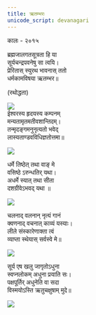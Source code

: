 ```yaml
---
title: ऋतम्भरः
unicode_script: devanagari
---
```


कालः \- २०१५  

ब्रह्मजालगतसूत्रता हि या  
सूर्यचन्द्रपवनेषु सा त्वयि।  
प्रेरितास् स्युरथ भावनास् ततो  
धर्मकामविषया ऋतम्भर॥  
  
(रथोद्धता)  
  
[![](http://i.imgur.com/LOF1Lo1.jpg)](http://i.imgur.com/LOF1Lo1.jpg)  
ईश्वरस्य हृदयस्य कम्पनम्  
मन्यतामृतमतीवशान्तिदम्।  
तन्मृदङ्गमनुनृत्यतो भवेद्  
लास्यताण्डवविधिज्ञतोत्तमा॥  

[![](http://i.imgur.com/DKbCuw5.png)](http://i.imgur.com/DKbCuw5.png)  

धर्मे तिष्ठेत् तथा वाङ् मे  
वसिष्ठे ऽरुन्धतिर् यथा।  
अधर्मे स्यात् तथा सीता  
दशग्रीवेऽभवद् यथा ॥  
  
[![](http://i.imgur.com/vAdREIR.jpg)](http://i.imgur.com/vAdREIR.jpg)  

चलनाद् वलनान् नृत्यं गानं  
क्वणनाद् वचनात् काव्यं यस्याः।  
लीले संस्कारेणाक्ता त्वं  
व्याप्ता स्थेयास् सर्वस्वे मे॥  
  
[![](http://i.imgur.com/3cld8L9.jpg)](http://i.imgur.com/3cld8L9.jpg)  

सूर्य एष खलु जागृतोऽधुना  
स्वप्नलोकम् अधुना प्रयाति सः।  
पक्षपूर्तिर् अधुनेति वा सदा  
विस्मयोऽस्ति ऋतुचक्षुषाम् मुदे॥    

[![](http://i.imgsafe.org/80e1fcff82.jpg)](http://i.imgsafe.org/80e1fcff82.jpg)  
